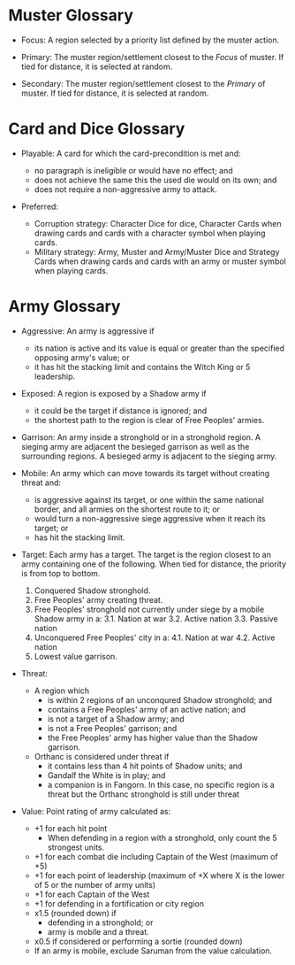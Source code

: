 # Muster Glossary
- Focus: A region selected by a priority list defined by the muster action.

- Primary: The muster region/settlement closest to the *Focus* of muster. If
  tied for distance, it is selected at random.

- Secondary: The muster region/settlement closest to the *Primary* of muster. If
  tied for distance, it is selected at random.

# Card and Dice Glossary
- Playable: A card for which the card-precondition is met and:
	- no paragraph is ineligible or would have no effect; and
	- does not achieve the same this the used die would on its own; and
	- does not require a non-aggressive army to attack.

- Preferred:
	- Corruption strategy: Character Dice for dice, Character Cards when drawing cards and cards with a character symbol when playing cards.
	- Military strategy: Army, Muster and Army/Muster Dice and Strategy Cards when drawing cards and cards with an army or muster symbol when playing cards.

# Army Glossary
- Aggressive: An army is aggressive if
	- its nation is active and its value is equal or greater than the specified opposing army's value; or
	- it has hit the stacking limit and contains the Witch King or 5 leadership.

- Exposed: A region is exposed by a Shadow army if
	- it could be the target if distance is ignored; and
	- the shortest path to the region is clear of Free Peoples' armies.

- Garrison: An army inside a stronghold or in a stronghold region. A sieging army are adjacent the besieged garrison as well as the surrounding regions. A besieged army is adjacent to the sieging army.

- Mobile: An army which can move towards its target without creating threat and:
	- is aggressive against its target, or one within the same national border, and all armies on the shortest route to it; or
	- would turn a non-aggressive siege aggressive when it reach its target; or
	- has hit the stacking limit.

- Target: Each army has a target. The target is the region closest to an army containing one of the following. When tied for distance, the priority is from top to bottom.
	1. Conquered Shadow stronghold.
	2. Free Peoples' army creating threat.
	3. Free Peoples' stronghold not currently under siege by a mobile Shadow army in a:
		3.1. Nation at war
		3.2. Active nation
		3.3. Passive nation
	4. Unconquered Free Peoples' city in a:
		4.1. Nation at war
		4.2. Active nation
	5. Lowest value garrison.

- Threat:
	- A region which
		- is within 2 regions of an unconqured Shadow stronghold; and
		- contains a Free Peoples' army of an active nation; and
		- is not a target of a Shadow army; and
		- is not a Free Peoples' garrison; and
		- the Free Peoples' army has higher value than the Shadow garrison.
	- Orthanc is considered under threat if
		- it contains less than 4 hit points of Shadow units; and
		- Gandalf the White is in play; and
		- a companion is in Fangorn.
	  In this case, no specific region is a threat but the Orthanc stronghold is still under threat

- Value: Point rating of army calculated as:
	- +1 for each hit point
		- When defending in a region with a stronghold, only count the 5
		  strongest units.
	- +1 for each combat die including Captain of the West (maximum of +5)
	- +1 for each point of leadership (maximum of +X where X is the lower of 5 or the number of army units)
	- +1 for each Captain of the West
	- +1 for defending in a fortification or city region
	- x1.5 (rounded down) if
		- defending in a stronghold; or
		- army is mobile and a threat.
	- x0.5 if considered or performing a sortie (rounded down)
	- If an army is mobile, exclude Saruman from the value calculation.
